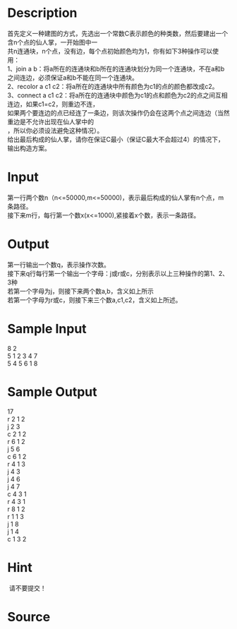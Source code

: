 
# Description

<div class="content"><div>首先定义一种建图的方式，先选出一个常数C表示颜色的种类数，然后要建出一个含n个点的仙人掌，一开始图中一</div>
<div>共n连通块，n个点，没有边，每个点初始颜色均为1，你有如下3种操作可以使用：</div>
<div>1、join a b：将a所在的连通块和b所在的连通块划分为同一个连通块，不在a和b之间连边，必须保证a和b不能在同一个连通块。</div>
<div>2、recolor a c1 c2：将a所在的连通块中所有颜色为c1的点的颜色都改成c2。</div>
<div>3、connect a c1 c2：将a所在的连通块中颜色为c1的点和颜色为c2的点之间互相连边，如果c1=c2，则重边不连，</div>
<div>如果两个要连边的点已经连了一条边，则该次操作仍会在这两个点之间连边（当然重边是不允许出现在仙人掌中的</div>
<div>，所以你必须设法避免这种情况）。</div>
<div>给出最后构成的仙人掌，请你在保证C最小（保证C最大不会超过4）的情况下，输出构造方案。</div>
<div></div>
<p></p></div>

# Input

<div class="content"><div>第一行两个数n（n&lt;=50000,m&lt;=50000)，表示最后构成的仙人掌有n个点，m条路径。</div>
<div>接下来m行，每行第一个数x(x&lt;=1000),紧接着x个数，表示一条路径。</div>
<div></div>
<p></p></div>

# Output

<div class="content"><div>第一行输出一个数q，表示操作次数。</div>
<div>接下来q行每行第一个输出一个字母：j或r或c，分别表示以上三种操作的第1、2、3种</div>
<div>若第一个字母为j，则接下来两个数a,b，含义如上所示</div>
<div>若第一个字母为r或c，则接下来三个数a,c1,c2，含义如上所述。</div>
<div></div>
<p></p></div>

# Sample Input

<div class="content"><span class="sampledata">8 2<br/>
5 1 2 3 4 7<br/>
5 4 5 6 1 8</span></div>

# Sample Output

<div class="content"><span class="sampledata">17<br/>
r 2 1 2<br/>
j 2 3<br/>
c 2 1 2<br/>
r 6 1 2<br/>
j 5 6<br/>
c 6 1 2<br/>
r 4 1 3<br/>
j 4 3<br/>
j 4 6<br/>
j 4 7<br/>
c 4 3 1<br/>
r 4 3 1<br/>
r 8 1 2<br/>
r 1 1 3<br/>
j 1 8<br/>
j 1 4<br/>
c 1 3 2</span></div>

# Hint

<div class="content"><p></p><p> 请不要提交！</p><p></p></div>

# Source

<div class="content"><p><a href="problemset.php?search="></a></p></div>

